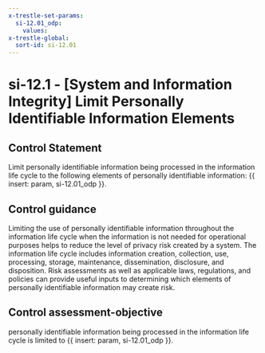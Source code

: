 ```yaml
---
x-trestle-set-params:
  si-12.01_odp:
    values:
x-trestle-global:
  sort-id: si-12.01
---
```


# si-12.1 - \[System and Information Integrity\] Limit Personally Identifiable Information Elements

## Control Statement

Limit personally identifiable information being processed in the information life cycle to the following elements of personally identifiable information: {{ insert: param, si-12.01_odp }}.

## Control guidance

Limiting the use of personally identifiable information throughout the information life cycle when the information is not needed for operational purposes helps to reduce the level of privacy risk created by a system. The information life cycle includes information creation, collection, use, processing, storage, maintenance, dissemination, disclosure, and disposition. Risk assessments as well as applicable laws, regulations, and policies can provide useful inputs to determining which elements of personally identifiable information may create risk.

## Control assessment-objective

personally identifiable information being processed in the information life cycle is limited to {{ insert: param, si-12.01_odp }}.
